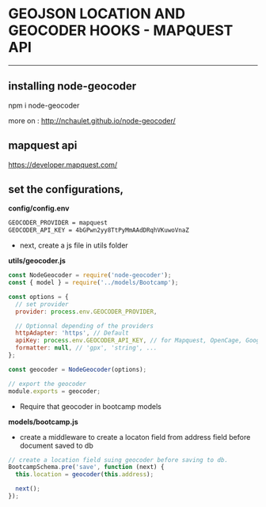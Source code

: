 # GEOJSON LOCATION AND GEOCODER HOOKS - MAPQUEST API

---

## installing node-geocoder

npm i node-geocoder

more on : http://nchaulet.github.io/node-geocoder/

## mapquest api

https://developer.mapquest.com/

## set the configurations,

**config/config.env**

```bash
GEOCODER_PROVIDER = mapquest
GEOCODER_API_KEY = 4bGPwn2yy8TtPyMmAAdDRqhVKuwoVnaZ
```

- next, create a js file in utils folder

**utils/geocoder.js**

```javascript
const NodeGeocoder = require('node-geocoder');
const { model } = require('../models/Bootcamp');

const options = {
  // set provider
  provider: process.env.GEOCODER_PROVIDER,

  // Optionnal depending of the providers
  httpAdapter: 'https', // Default
  apiKey: process.env.GEOCODER_API_KEY, // for Mapquest, OpenCage, Google Premier
  formatter: null, // 'gpx', 'string', ...
};

const geocoder = NodeGeocoder(options);

// export the geocoder
module.exports = geocoder;
```

- Require that geocoder in bootcamp models

**models/bootcamp.js**

- create a middleware to create a locaton field from address field before document saved to db

```javascript
// create a location field suing geocoder before saving to db.
BootcampSchema.pre('save', function (next) {
  this.location = geocoder(this.address);

  next();
});
```
